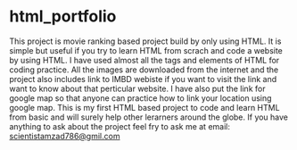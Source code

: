# html_portfolio
This project is movie ranking based project build by only using HTML. It is simple but useful if you try to learn HTML from scrach and code a website by using HTML. I have used almost all the tags and elements of HTML for coding practice. All the images are downloaded  from the internet and the project also includes link to IMBD webiste if you want to visit the link and want to know about that perticular website. I have also put the link for google map so that anyone can practice how to link your location using google map.
This is my first HTML based project to code and learn HTML from basic and will surely help other lerarners around the globe. If you have anything to ask about the project feel fry to ask me at email: scientistamzad786@gmil.com
